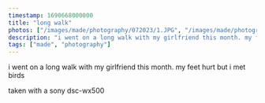 ```yaml
---
timestamp: 1690668000000
title: "long walk"
photos: ["/images/made/photography/072023/1.JPG", "/images/made/photography/072023/2.JPG", "/images/made/photography/072023/3.JPG", "/images/made/photography/072023/4.JPG", "/images/made/photography/072023/5.JPG", "/images/made/photography/072023/6.JPG"]
description: "i went on a long walk with my girlfriend this month. my feet hurt but i met birds"
tags: ["made", "photography"]
---
```

i went on a long walk with my girlfriend this month. my feet hurt but i met birds

taken with a sony dsc-wx500